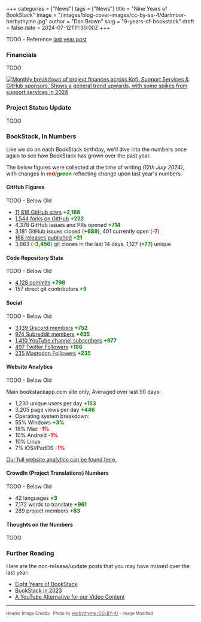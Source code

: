 +++
categories = ["News"]
tags = ["News"]
title = "Nine Years of BookStack"
image = "/images/blog-cover-images/cc-by-sa-4/dartmoor-herbythyme.jpg"
author = "Dan Brown"
slug = "9-years-of-bookstack"
draft = false
date = 2024-07-12T11:30:00Z
+++

TODO - Reference [last year post](/blog/8-years-of-bookstack/)

### Financials

TODO

[![Monthly breakdown of project finances across Kofi, Support Services & GitHub sponsors. Shows a general trend upwards, with some spikes from support services in 2024](/images/2024/07/finances.png)](/images/2024/07/finances.png)

### Project Status Update

TODO

### BookStack, In Numbers

Like we do on each BookStack birthday, we'll dive into the numbers once again to see how BookStack has grown over the past year.

The below figures were collected at the time of writing *(12th July 2024)*, with changes in <strong style="color:red;">red</strong>/<strong style="color:green;">green</strong> reflecting change upon last year's numbers.

#### GitHub Figures

TODO - Below Old

- [11,816 GitHub stars](https://github.com/BookStackApp/BookStack/stargazers) <strong style="color: green;">+2,168</strong>
- [1,544 forks on GitHub](https://github.com/BookStackApp/BookStack/network/members) <strong style="color: green;">+222</strong>
- 4,378 GitHub issues and PRs opened <strong style="color: green;">+714</strong>
- 3,181 GitHub issues closed (<strong style="color: green;">+689</strong>), 401 currently open (<strong style="color: red;">-7</strong>)
- [168 releases published](https://github.com/BookStackApp/BookStack/releases) <strong style="color: green;">+21</strong>
- 3,663 (<strong style="color: green;">-3,456</strong>) git clones in the last 14 days, 1,127 (<strong style="color: green;">+77</strong>) unique

#### Code Repository Stats

TODO - Below Old

- [4,128 commits](https://github.com/BookStackApp/BookStack/commits/development) <strong style="color: green;">+798</strong>
- 157 direct git contributors <strong style="color: green;">+9</strong>

#### Social

TODO - Below Old

- [3,139 Discord members](https://discord.gg/ztkBqR2) <strong style="color: green;">+752</strong>
- [974 Subreddit members](https://www.reddit.com/r/BookStack/) <strong style="color: green;">+435</strong>
- [1,410 YouTube channel subscribers](https://www.youtube.com/c/BookStackApp) <strong style="color: green;">+977</strong>
- [497 Twitter Followers](https://twitter.com/bookstack_app) <strong style="color: green;">+186</strong>
- [235 Mastodon Followers](https://fosstodon.org/@bookstack) <strong style="color: green;">+235</strong>

#### Website Analytics

TODO - Below Old

Main bookstackapp.com site only, Averaged over last 90 days:

- 1,230 unique users per day <strong style="color: green;">+153</strong>
- 3,205 page views per day  <strong style="color: green;">+446</strong>
- Operating system breakdown:
- 55% Windows <strong style="color: green;">+3%</strong>
- 18% Mac <strong style="color: red;">-1%</strong>
- 10% Android <strong style="color: red;">-1%</strong>
- 10% Linux
- 7% iOS/iPadOS <strong style="color: red;">-1%</strong>

[Our full website analytics can be found here.](https://analytics.bookstackapp.com/bookstackapp.com)

#### CrowdIn (Project Translations) Numbers

TODO - Below Old

- 42 languages <strong style="color: green;">+3</strong>
- 7,172 words to translate <strong style="color: green;">+961</strong>
- 289 project members <strong style="color: green;">+83</strong>

#### Thoughts on the Numbers

TODO

### Further Reading

Here are the non-release/update posts that you may have missed over the last year:

- [Eight Years of BookStack](/blog/8-years-of-bookstack/)
- [BookStack in 2023](/blog/bookstack-in-2023/)
- [A YouTube Alternative for our Video Content](/blog/bookstack-on-foss-video/)

---


<span style="font-size: 0.8em;opacity:0.8;">Header Image Credits: &nbsp;<span>Photo by <a href="https://commons.wikimedia.org/wiki/File:From_O_Pupers_last_light-3.jpg">Herbythyme (CC-BY-4)</a> - Image Modified</span></span>